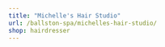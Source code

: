 ```yaml
---
title: "Michelle's Hair Studio"
url: /ballston-spa/michelles-hair-studio/
shop: hairdresser
---
```

